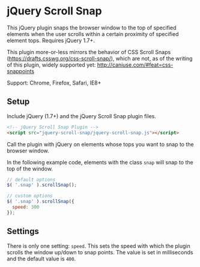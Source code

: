 # jQuery Scroll Snap

This jQuery plugin snaps the browser window to the top of specified elements when the user scrolls within a certain proximity of specified element tops. Requires jQuery 1.7+.

This plugin more-or-less mirrors the behavior of CSS Scroll Snaps (https://drafts.csswg.org/css-scroll-snap/), which are not, as of the writing of this plugin, widely supported yet: http://caniuse.com/#feat=css-snappoints

Support: Chrome, Firefox, Safari, IE8+

## Setup

Include jQuery (1.7+) and the jQuery Scroll Snap plugin files.

```html
<!-- jQuery Scroll Snap Plugin -->
<script src="jquery-scroll-snap/jquery-scroll-snap.js"></script>
```

Call the plugin with jQuery on elements whose tops you want to snap to the browser window.

In the following example code, elements with the class `snap` will snap to the top of the window.

```javascript
// default options
$( '.snap' ).scrollSnap();

// custom options
$( '.snap' ).scrollSnap({
  speed: 300
});
```

## Settings

There is only one setting: `speed`. This sets the speed with which the plugin scrolls the window up/down to snap points. The value is set in milliseconds and the default value is `400`.
